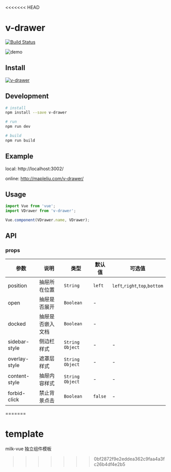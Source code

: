 <<<<<<< HEAD
# v-drawer
[![Build Status](https://travis-ci.org/liujian10/v-drawer.svg?branch=master)](https://travis-ci.org/liujian10/v-drawer)

![demo](assets/sheet.jpg)

## Install

[![v-drawer](https://nodei.co/npm/v-drawer.png)](https://npmjs.org/package/v-drawer)

## Development

```bash
# install
npm install --save v-drawer

# run
npm run dev

# build
npm run build
```

## Example

local: http://localhost:3002/

online: http://mapleliu.com/v-drawer/

## Usage

```js
import Vue from 'vue';
import VDrawer from 'v-drawer';

Vue.component(VDrawer.name, VDrawer);
```

## API

### props

| 参数 | 说明 | 类型 | 默认值 | 可选值 |
|-----------|-----------|-----------|-------------|-------------|
| position | 抽屉所在位置 | `String` | `left` | `left`,`right`,`top`,`bottom` |
| open | 抽屉是否展开 | `Boolean` | - |
| docked | 抽屉是否嵌入文档 | `Boolean` | - |
| sidebar-style | 侧边栏样式 | `String` `Object` | - | - |
| overlay-style | 遮罩层样式 | `String` `Object`| - | - |
| content-style | 抽屉内容样式 | `String` `Object`| - | - |
| forbid-click | 禁止背景点击 | `Boolean` | `false` | - |
=======
# template
milk-vue 独立组件模板
>>>>>>> 0bf2872f9e2eddea362c9faa4a3fc26b4df4e2b5
